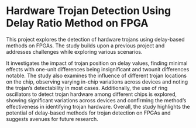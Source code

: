# Hardware Trojan Detection Using Delay Ratio Method on FPGA
This project explores the detection of hardware trojans using delay-based methods
on FPGAs. The study builds upon a previous project and addresses challenges while
exploring various scenarios. 

It investigates the impact of trojan position on delay
values, finding minimal effects with one-unit differences being insignificant and twounit differences notable. The study also examines the influence of different trojan
locations on the chip, observing varying in-chip variations across devices and noting
the trojan’s detectability in most cases. Additionally, the use of ring oscillators to
detect trojan hardware among different chips is explored, showing significant variations
across devices and confirming the method’s effectiveness in identifying trojan hardware.
Overall, the study highlights the potential of delay-based methods for trojan detection
on FPGAs and suggests avenues for future research.
